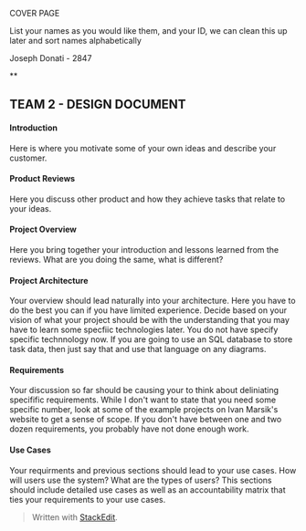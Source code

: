  
  

COVER PAGE

List your names as you would like them, and your ID, we can clean this up later and sort names alphabetically

Joseph Donati - 2847

**

## TEAM 2 - DESIGN DOCUMENT



  

#### Introduction

Here is where you motivate some of your own ideas and describe your customer.

#### Product Reviews

Here you discuss other product and how they achieve tasks that relate to your ideas.

#### Project Overview

Here you bring together your introduction and lessons learned from the reviews. What are you doing the same, what is different?

#### Project Architecture

Your overview should lead naturally into your architecture. Here you have to do the best you can if you have limited experience. Decide based on your vision of what your project should be with the understanding that you may have to learn some specfiic technologies later. You do not have specify specific technnology now. If you are going to use an SQL database to store task data, then just say that and use that language on any diagrams.

#### Requirements

Your discussion so far should be causing your to think about deliniating specifific requirements. While I don't want to state that you need some specific number, look at some of the example projects on Ivan Marsik's website to get a sense of scope. If you don't have between one and two dozen requirements, you probably have not done enough work.

#### Use Cases

Your requirments and previous sections should lead to your use cases. How will users use the system? What are the types of users? This sections should include detailed use cases as well as an accountability matrix that ties your requirements to your use cases.

> Written with [StackEdit](https://stackedit.io/).